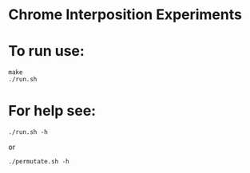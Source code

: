 # Chrome Interposition Experiments

# To run use:
```
make
./run.sh
```

# For help see:
```
./run.sh -h
```
or
```
./permutate.sh -h
```
